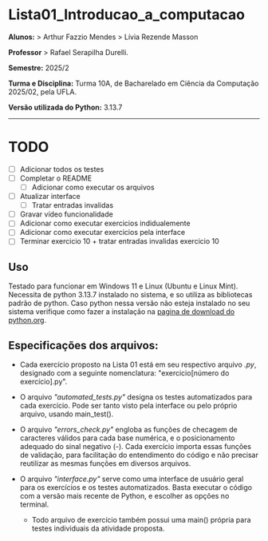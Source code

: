 # Lista01_Introducao_a_computacao

**Alunos:**
    > Arthur Fazzio Mendes
    > Lívia Rezende Masson

**Professor**
    > Rafael Serapilha Durelli.

**Semestre:** 2025/2

**Turma e Disciplina:** Turma 10A, de Bacharelado em Ciência da Computação 2025/02, pela UFLA.

**Versão utilizada do Python:** 3.13.7

****

# TODO

- [ ] Adicionar todos os testes
- [ ] Completar o README
    - [ ] Adicionar como executar os arquivos
- [ ] Atualizar interface
    - [ ] Tratar entradas invalidas
- [ ] Gravar vídeo funcionalidade
- [ ] Adicionar como executar exercicios indidualemente
- [ ] Adicionar como executar exercicios pela interface
- [ ] Terminar exercicio 10 + tratar entradas invalidas exercicio 10

## Uso

Testado para funcionar em Windows 11 e Linux (Ubuntu e Linux Mint). 
Necessita de python 3.13.7 instalado no sistema, e so utiliza as bibliotecas padrão de python. 
Caso python nessa versão não esteja instalado no seu sistema verifique como fazer a instalação na [pagina de download do python.org](https://www.python.org/downloads/).

## Especificações dos arquivos:

- Cada exercício proposto na Lista 01 está em seu respectivo arquivo *.py*, designado com a seguinte nomenclatura: "exercicio[número do exercício].py".

- O arquivo *"automated_tests.py"* designa os testes automatizados para cada exercício. Pode ser tanto visto pela interface ou pelo próprio arquivo, usando main_test().

- O arquivo *"errors_check.py"* engloba as funções de checagem de caracteres válidos para cada base numérica, e o posicionamento adequado do sinal negativo (-).
    Cada exercício importa essas funções de validação, para facilitação do entendimento do código e não precisar reutilizar as mesmas funções em diversos arquivos.

- O arquivo *"interface.py"* serve como uma interface de usuário geral para os exercícios e os testes automatizados. Basta executar o código com a versão mais recente de Python, e escolher as opções no terminal.
    - Todo arquivo de exercício também possui uma main() própria para testes individuais da atividade proposta.
